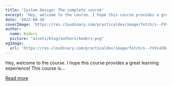 ```yaml
---
title: 'System Design: The complete course'
excerpt: 'Hey, welcome to the course. I hope this course provides a great learning experience!  This course is...'
date: '2022-08-16'
coverImage: 'https://res.cloudinary.com/practicaldev/image/fetch/s--FVVs4IN4--/c_imagga_scale,f_auto,fl_progressive,h_420,q_auto,w_1000/https://dev-to-uploads.s3.amazonaws.com/uploads/articles/qzeqc0h179rx49rn7hqm.png'
author:
  name: Koders
  picture: "assets/blog/authors/koders.png"
ogImage:
  url: 'https://res.cloudinary.com/practicaldev/image/fetch/s--FVVs4IN4--/c_imagga_scale,f_auto,fl_progressive,h_420,q_auto,w_1000/https://dev-to-uploads.s3.amazonaws.com/uploads/articles/qzeqc0h179rx49rn7hqm.png'
---
```


Hey, welcome to the course. I hope this course provides a great learning experience!  This course is...

[Read more](https://dev.to/karanpratapsingh/system-design-the-complete-course-10fo)
